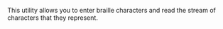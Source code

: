 This utility allows you to enter braille characters and read the stream of characters that they represent.